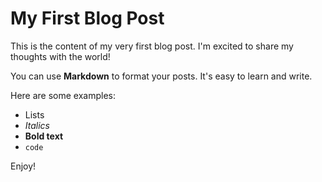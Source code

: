 # My First Blog Post

This is the content of my very first blog post. I'm excited to share my thoughts with the world!

You can use **Markdown** to format your posts. It's easy to learn and write.

Here are some examples:
- Lists
- *Italics*
- **Bold text**
- `code`

Enjoy!
